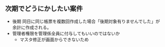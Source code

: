 ## 次期でどうにかしたい案件

- 後期 同日に同じ帳票を複数回作成した場合「後期対象有りませんでした」が余計に作成される。
- 管理者権限を管理係全員に付与してもいいのではないか
  - マスタ修正が画面からできないため
